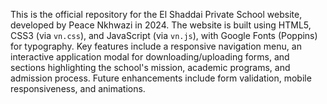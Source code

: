 This is the official repository for the El Shaddai Private School website, developed by Peace Nkhwazi in 2024. The website is built using HTML5, CSS3 (via `vn.css`), and JavaScript (via `vn.js`), with Google Fonts (Poppins) for typography. Key features include a responsive navigation menu, an interactive application modal for downloading/uploading forms, and sections highlighting the school's mission, academic programs, and admission process. Future enhancements include form validation, mobile responsiveness, and animations.
